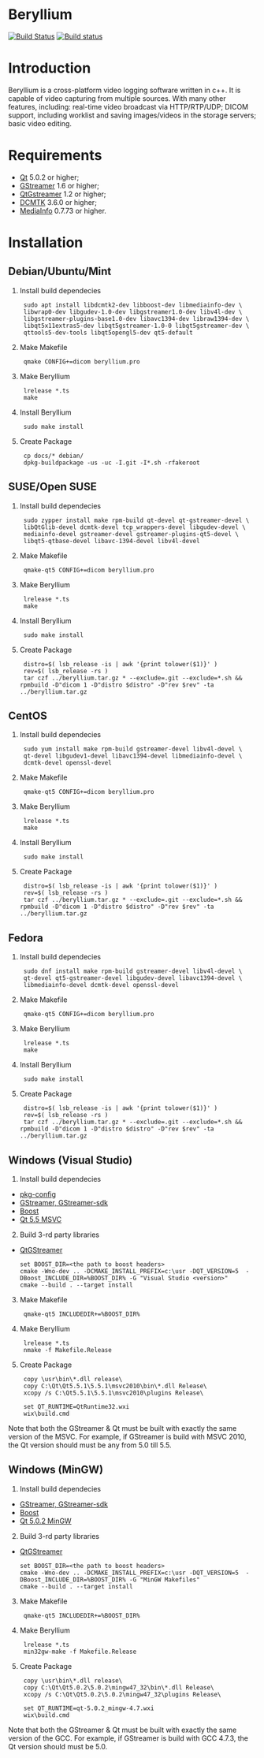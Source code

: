 Beryllium
=========

[![Build Status](https://api.travis-ci.org/Softus/beryllium.svg?branch=master)](https://travis-ci.org/Softus/beryllium)
[![Build status](https://ci.appveyor.com/api/projects/status/ae09iex64d3bfgar?svg=true)](https://ci.appveyor.com/project/pbludov/beryllium)

Introduction
============

Beryllium is a cross-platform video logging software written in c++.
It is capable of video capturing from multiple sources. With many other
features, including: real-time video broadcast via HTTP/RTP/UDP; DICOM
support, including worklist and saving images/videos in the storage
servers; basic video editing.

Requirements
============

* [Qt](http://qt-project.org/) 5.0.2 or higher;
* [GStreamer](http://gstreamer.freedesktop.org/) 1.6 or higher;
* [QtGstreamer](http://gstreamer.freedesktop.org/modules/qt-gstreamer.html) 1.2 or higher;
* [DCMTK](http://dcmtk.org/) 3.6.0 or higher;
* [MediaInfo](http://mediainfo.sourceforge.net/) 0.7.73 or higher.

Installation
============

Debian/Ubuntu/Mint
------------------

1. Install build dependecies

        sudo apt install libdcmtk2-dev libboost-dev libmediainfo-dev \
        libwrap0-dev libgudev-1.0-dev libgstreamer1.0-dev libv4l-dev \
        libgstreamer-plugins-base1.0-dev libavc1394-dev libraw1394-dev \
        libqt5x11extras5-dev libqt5gstreamer-1.0-0 libqt5gstreamer-dev \
        qttools5-dev-tools libqt5opengl5-dev qt5-default

2. Make Makefile

        qmake CONFIG+=dicom beryllium.pro
  
3. Make Beryllium

        lrelease *.ts
        make

4. Install Beryllium

        sudo make install

5. Create Package

        cp docs/* debian/
        dpkg-buildpackage -us -uc -I.git -I*.sh -rfakeroot

SUSE/Open SUSE
--------------

1. Install build dependecies

        sudo zypper install make rpm-build qt-devel qt-gstreamer-devel \
        libQtGlib-devel dcmtk-devel tcp_wrappers-devel libgudev-devel \
        mediainfo-devel gstreamer-devel gstreamer-plugins-qt5-devel \
        libqt5-qtbase-devel libavc-1394-devel libv4l-devel

2. Make Makefile

        qmake-qt5 CONFIG+=dicom beryllium.pro

3. Make Beryllium

        lrelease *.ts
        make

4. Install Beryllium

        sudo make install

5. Create Package

        distro=$( lsb_release -is | awk '{print tolower($1)}' )
        rev=$( lsb_release -rs )
        tar czf ../beryllium.tar.gz * --exclude=.git --exclude=*.sh && rpmbuild -D"dicom 1 -D"distro $distro" -D"rev $rev" -ta ../beryllium.tar.gz

CentOS
------

1. Install build dependecies

        sudo yum install make rpm-build gstreamer-devel libv4l-devel \
        qt-devel libgudev1-devel libavc1394-devel libmediainfo-devel \
        dcmtk-devel openssl-devel

2. Make Makefile

        qmake-qt5 CONFIG+=dicom beryllium.pro

3. Make Beryllium

        lrelease *.ts
        make

4. Install Beryllium

        sudo make install

5. Create Package

        distro=$( lsb_release -is | awk '{print tolower($1)}' )
        rev=$( lsb_release -rs )
        tar czf ../beryllium.tar.gz * --exclude=.git --exclude=*.sh && rpmbuild -D"dicom 1 -D"distro $distro" -D"rev $rev" -ta ../beryllium.tar.gz

Fedora
------

1. Install build dependecies

        sudo dnf install make rpm-build gstreamer-devel libv4l-devel \
        qt-devel qt5-gstreamer-devel libgudev-devel libavc1394-devel \
        libmediainfo-devel dcmtk-devel openssl-devel

2. Make Makefile

        qmake-qt5 CONFIG+=dicom beryllium.pro

3. Make Beryllium

        lrelease *.ts
        make

4. Install Beryllium

        sudo make install

5. Create Package

        distro=$( lsb_release -is | awk '{print tolower($1)}' )
        rev=$( lsb_release -rs )
        tar czf ../beryllium.tar.gz * --exclude=.git --exclude=*.sh && rpmbuild -D"dicom 1 -D"distro $distro" -D"rev $rev" -ta ../beryllium.tar.gz

Windows (Visual Studio)
-----------------------

1. Install build dependecies

  * [pkg-config](http://ftp.gnome.org/pub/gnome/binaries/win32/dependencies/)
  * [GStreamer, GStreamer-sdk](https://gstreamer.freedesktop.org/data/pkg/windows/)
  * [Boost](https://sourceforge.net/projects/boost/files/boost/)
  * [Qt 5.5 MSVC](https://download.qt.io/archive/qt/5.5/)

2. Build 3-rd party libraries
  * [QtGStreamer](https://github.com/detrout/qt-gstreamer.git)

        set BOOST_DIR=<the path to boost headers>
        cmake -Wno-dev .. -DCMAKE_INSTALL_PREFIX=c:\usr -DQT_VERSION=5  -DBoost_INCLUDE_DIR=%BOOST_DIR% -G "Visual Studio <version>"
        cmake --build . --target install

3. Make Makefile

        qmake-qt5 INCLUDEDIR+=%BOOST_DIR%

4. Make Beryllium

        lrelease *.ts
        nmake -f Makefile.Release

5. Create Package

        copy \usr\bin\*.dll release\
        copy C:\Qt\Qt5.5.1\5.5.1\msvc2010\bin\*.dll Release\
        xcopy /s C:\Qt5.5.1\5.5.1\msvc2010\plugins Release\

        set QT_RUNTIME=QtRuntime32.wxi
        wix\build.cmd

Note that both the GStreamer & Qt must be built with exactly the same
version of the MSVC. For example, if GStreamer is build with MSVC 2010,
the Qt version should must be any from 5.0 till 5.5.

Windows (MinGW)
---------------

1. Install build dependecies

  * [GStreamer, GStreamer-sdk](https://gstreamer.freedesktop.org/data/pkg/windows/)
  * [Boost](https://sourceforge.net/projects/boost/files/boost/)
  * [Qt 5.0.2 MinGW](https://download.qt.io/archive/qt/5.0/5.0.2/)

2. Build 3-rd party libraries
  * [QtGStreamer](https://github.com/detrout/qt-gstreamer.git)

        set BOOST_DIR=<the path to boost headers>
        cmake -Wno-dev .. -DCMAKE_INSTALL_PREFIX=c:\usr -DQT_VERSION=5  -DBoost_INCLUDE_DIR=%BOOST_DIR% -G "MinGW Makefiles"
        cmake --build . --target install

3. Make Makefile

        qmake-qt5 INCLUDEDIR+=%BOOST_DIR%

4. Make Beryllium

        lrelease *.ts
        min32gw-make -f Makefile.Release

5. Create Package

        copy \usr\bin\*.dll release\
        copy C:\Qt\Qt5.0.2\5.0.2\mingw47_32\bin\*.dll Release\
        xcopy /s C:\Qt\Qt5.0.2\5.0.2\mingw47_32\plugins Release\

        set QT_RUNTIME=qt-5.0.2_mingw-4.7.wxi
        wix\build.cmd


Note that both the GStreamer & Qt must be built with exactly the same
version of the GCC. For example, if GStreamer is build with GCC 4.7.3,
the Qt version should must be 5.0.
